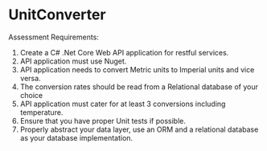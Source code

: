 # UnitConverter
Assessment Requirements:
1. Create a C# .Net Core Web API application for restful services.
2. API application must use Nuget.
3. API application needs to convert Metric units to Imperial units and vice versa.
4. The conversion rates should be read from a Relational database of your choice
5. API application must cater for at least 3 conversions including temperature.
6. Ensure that you have proper Unit tests if possible.
7. Properly abstract your data layer, use an ORM and a relational database as your database implementation.
